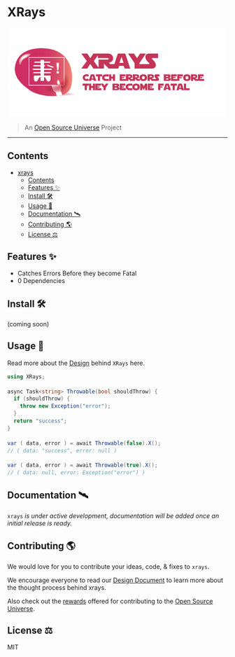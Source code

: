 # XRays

![XRays — Catch Errors before they become Fatal](assets/xrays.png)

> An [Open Source Universe](https://github.com/intellibus/approach) Project

---

## Contents

- [xrays](#xrays)
  - [Contents](#contents)
  - [Features ✨](#features-)
  - [Install 🛠](#install-)
  - [Usage 🔭](#usage-)
  - [Documentation 🛰](#documentation-)
  - [Contributing 🌎](#contributing-)
  - [License ⚖️](#license-️)

## Features ✨

- Catches Errors Before they become Fatal
- 0 Dependencies

## Install 🛠

(coming soon)

## Usage 🔭

Read more about the [Design](DESIGN.md) behind `XRays` here.

```cs
using XRays;

async Task<string> Throwable(bool shouldThrow) {
  if (shouldThrow) {
    throw new Exception("error");
  }
  return "success";
}

var ( data, error ) = await Throwable(false).X();
// ( data: "success", error: null )

var ( data, error ) = await Throwable(true).X();
// ( data: null, error: Exception("error") )
```

## Documentation 🛰

`xrays` *is under active development, documentation will be added once an initial release is ready.*

## Contributing 🌎

We would love for you to contribute your ideas, code, & fixes to `xrays`.

We encourage everyone to read our [Design Document](DESIGN.md) to learn more about the thought process behind xrays.

Also check out the [rewards](https://github.com/intellibus/approach/blob/main/REWARDS.md) offered for contributing to the [Open Source Universe](https://github.com/intellibus/approach).

## License ⚖️

MIT
